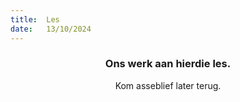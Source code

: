 ```yaml
---
title:  Les
date:   13/10/2024
---
```


### <center>Ons werk aan hierdie les.</center>
<center>Kom asseblief later terug.</center>